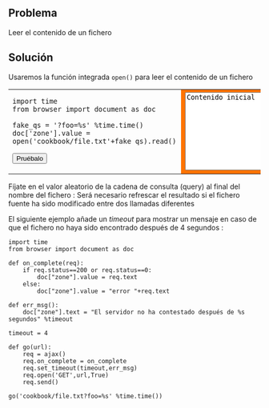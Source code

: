 Problema
--------

Leer el contenido de un fichero


Solución
--------

Usaremos la función integrada `open()` para leer el contenido de un fichero

<table width="100%">
<tr>
<td style="width:40%;padding-right:10px;">

    import time
    from browser import document as doc
    
    fake_qs = '?foo=%s' %time.time()
    doc['zone'].value = open('cookbook/file.txt'+fake_qs).read()

<button id="get_file">Pruébalo</button>

</td>
<td style="background-color:#FF7400;text-align:center;">
<textarea id="zone" rows=10 cols=40>Contenido inicial</textarea>
</td>
</tr>
</table>

<script type="text/python3">
def get_file(ev):
    src = doc.get(selector="pre.marked")[0].text
    exec(src)

doc['get_file'].bind('click', get_file)
</script>


Fíjate en el valor aleatorio de la cadena de consulta (query) al final del nombre del fichero : Será necesario refrescar el resultado si el fichero fuente ha sido modificado entre dos llamadas diferentes

El siguiente ejemplo añade un *timeout* para mostrar un mensaje en caso de que el fichero no haya sido encontrado después de 4 segundos :

    import time
    from browser import document as doc

    def on_complete(req):
        if req.status==200 or req.status==0:
            doc["zone"].value = req.text
        else:
            doc["zone"].value = "error "+req.text
    
    def err_msg():
        doc["zone"].text = "El servidor no ha contestado después de %s segundos" %timeout
    
    timeout = 4
    
    def go(url):
        req = ajax()
        req.on_complete = on_complete
        req.set_timeout(timeout,err_msg)
        req.open('GET',url,True)
        req.send()

    go('cookbook/file.txt?foo=%s' %time.time())
